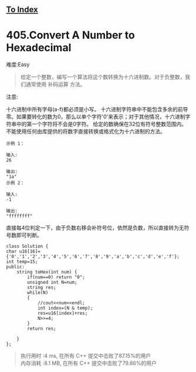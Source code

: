 [To Index](/index.md)
---
# 405.Convert A Number to Hexadecimal
难度:Easy
> 给定一个整数，编写一个算法将这个数转换为十六进制数。对于负整数，我们通常使用 补码运算 方法。

注意:

十六进制中所有字母(a-f)都必须是小写。
十六进制字符串中不能包含多余的前导零。如果要转化的数为0，那么以单个字符'0'来表示；对于其他情况，十六进制字符串中的第一个字符将不会是0字符。 
给定的数确保在32位有符号整数范围内。
不能使用任何由库提供的将数字直接转换或格式化为十六进制的方法。

```
示例 1：

输入:
26

输出:
"1a"
示例 2：

输入:
-1

输出:
"ffffffff"
```

直接每4位判定一下，由于负数右移会补符号位，依然是负数，所以直接转为无符号数即可判断。   

```
class Solution {
char u16[16]={'0','1','2','3','4','5','6','7','8','9','a','b','c','d','e','f'};    
int temp=15;
public:
    string toHex(int num) {
        if(num==0) return "0";
        unsigned int N=num;
        string res;      
        while(N)
        {
            //cout<<num<<endl;
            int index=(N & temp);
            res=u16[index]+res;
            N>>=4;
        }
        return res;

    }
};
```

> 执行用时 :4 ms, 在所有 C++ 提交中击败了87.15%的用户   
内存消耗 :8.1 MB, 在所有 C++ 提交中击败了79.86%的用户
